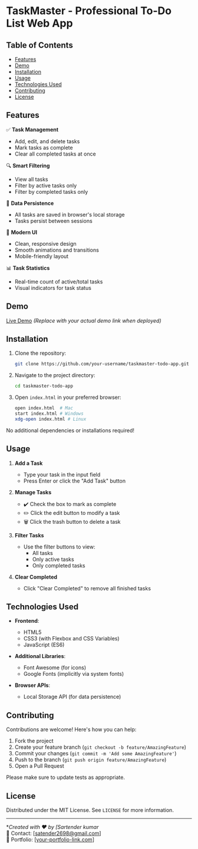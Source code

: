 # TaskMaster - Professional To-Do List Web App

## Table of Contents
- [Features](#features)
- [Demo](#demo)
- [Installation](#installation)
- [Usage](#usage)
- [Technologies Used](#technologies-used)
- [Contributing](#contributing)
- [License](#license)

## Features

✅ **Task Management**  
- Add, edit, and delete tasks
- Mark tasks as complete
- Clear all completed tasks at once

🔍 **Smart Filtering**  
- View all tasks
- Filter by active tasks only
- Filter by completed tasks only

💾 **Data Persistence**  
- All tasks are saved in browser's local storage
- Tasks persist between sessions

🎨 **Modern UI**  
- Clean, responsive design
- Smooth animations and transitions
- Mobile-friendly layout

📊 **Task Statistics**  
- Real-time count of active/total tasks
- Visual indicators for task status

## Demo

[Live Demo](#) *(Replace with your actual demo link when deployed)*

## Installation

1. Clone the repository:
   ```bash
   git clone https://github.com/your-username/taskmaster-todo-app.git
   ```
2. Navigate to the project directory:
   ```bash
   cd taskmaster-todo-app
   ```
3. Open `index.html` in your preferred browser:
   ```bash
   open index.html  # Mac
   start index.html # Windows
   xdg-open index.html # Linux
   ```

No additional dependencies or installations required!

## Usage

1. **Add a Task**  
   - Type your task in the input field
   - Press Enter or click the "Add Task" button

2. **Manage Tasks**  
   - ✔️ Check the box to mark as complete
   - ✏️ Click the edit button to modify a task
   - 🗑️ Click the trash button to delete a task

3. **Filter Tasks**  
   - Use the filter buttons to view:
     - All tasks
     - Only active tasks
     - Only completed tasks

4. **Clear Completed**  
   - Click "Clear Completed" to remove all finished tasks

## Technologies Used

- **Frontend**:
  - HTML5
  - CSS3 (with Flexbox and CSS Variables)
  - JavaScript (ES6)

- **Additional Libraries**:
  - Font Awesome (for icons)
  - Google Fonts (implicitly via system fonts)

- **Browser APIs**:
  - Local Storage API (for data persistence)

## Contributing

Contributions are welcome! Here's how you can help:

1. Fork the project
2. Create your feature branch (`git checkout -b feature/AmazingFeature`)
3. Commit your changes (`git commit -m 'Add some AmazingFeature'`)
4. Push to the branch (`git push origin feature/AmazingFeature`)
5. Open a Pull Request

Please make sure to update tests as appropriate.

## License

Distributed under the MIT License. See `LICENSE` for more information.

---

**Created with ❤️ by [Sartender kumar*  
📧 Contact: [satender2698@gmail.com]  
🔗 Portfolio: [[your-portfolio-link.com](https://visionary-semolina-892341.netlify.app/)]  
